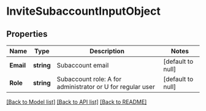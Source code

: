 # InviteSubaccountInputObject

## Properties
Name | Type | Description | Notes
------------ | ------------- | ------------- | -------------
**Email** | **string** | Subaccount email | [default to null]
**Role** | **string** | Subaccount role: A for administrator or U for regular user | [default to null]

[[Back to Model list]](../README.md#documentation-for-models) [[Back to API list]](../README.md#documentation-for-api-endpoints) [[Back to README]](../README.md)



